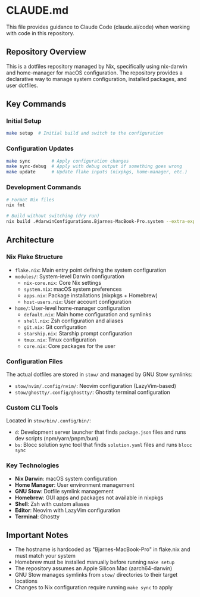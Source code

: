 # CLAUDE.md

This file provides guidance to Claude Code (claude.ai/code) when working with code in this repository.

## Repository Overview

This is a dotfiles repository managed by Nix, specifically using nix-darwin and home-manager for macOS configuration. The repository provides a declarative way to manage system configuration, installed packages, and user dotfiles.

## Key Commands

### Initial Setup
```sh
make setup  # Initial build and switch to the configuration
```

### Configuration Updates
```sh
make sync        # Apply configuration changes
make sync-debug  # Apply with debug output if something goes wrong
make update      # Update flake inputs (nixpkgs, home-manager, etc.)
```

### Development Commands
```sh
# Format Nix files
nix fmt

# Build without switching (dry run)
nix build .#darwinConfigurations.Bjarnes-MacBook-Pro.system --extra-experimental-features 'nix-command flakes'
```

## Architecture

### Nix Flake Structure
- `flake.nix`: Main entry point defining the system configuration
- `modules/`: System-level Darwin configuration
  - `nix-core.nix`: Core Nix settings
  - `system.nix`: macOS system preferences
  - `apps.nix`: Package installations (nixpkgs + Homebrew)
  - `host-users.nix`: User account configuration
- `home/`: User-level home-manager configuration
  - `default.nix`: Main home configuration and symlinks
  - `shell.nix`: Zsh configuration and aliases
  - `git.nix`: Git configuration
  - `starship.nix`: Starship prompt configuration
  - `tmux.nix`: Tmux configuration
  - `core.nix`: Core packages for the user

### Configuration Files
The actual dotfiles are stored in `stow/` and managed by GNU Stow symlinks:
- `stow/nvim/.config/nvim/`: Neovim configuration (LazyVim-based)
- `stow/ghostty/.config/ghostty/`: Ghostty terminal configuration

### Custom CLI Tools
Located in `stow/bin/.config/bin/`:
- `d`: Development server launcher that finds `package.json` files and runs dev scripts (npm/yarn/pnpm/bun)
- `bs`: Blocc solution sync tool that finds `solution.yaml` files and runs `blocc sync`


### Key Technologies
- **Nix Darwin**: macOS system configuration
- **Home Manager**: User environment management
- **GNU Stow**: Dotfile symlink management
- **Homebrew**: GUI apps and packages not available in nixpkgs
- **Shell**: Zsh with custom aliases
- **Editor**: Neovim with LazyVim configuration
- **Terminal**: Ghostty

## Important Notes

- The hostname is hardcoded as "Bjarnes-MacBook-Pro" in flake.nix and must match your system
- Homebrew must be installed manually before running `make setup`
- The repository assumes an Apple Silicon Mac (aarch64-darwin)
- GNU Stow manages symlinks from `stow/` directories to their target locations
- Changes to Nix configuration require running `make sync` to apply